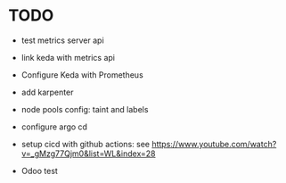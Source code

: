 # TODO

- test metrics server api
- link keda with metrics api



- Configure Keda with Prometheus
- add karpenter
- node pools config: taint and labels
- configure argo cd
- setup cicd with github actions: see https://www.youtube.com/watch?v=_gMzg77Qjm0&list=WL&index=28
- Odoo test
